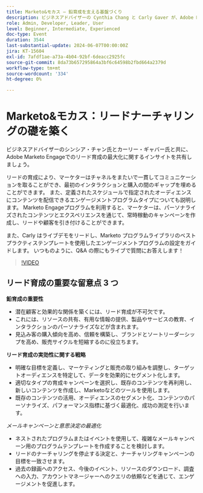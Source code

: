 ```yaml
---
title: Marketo&モカス – 鉛育成を支える基盤づくり
description: ビジネスアドバイザーの Cynthia Chang と Carly Gaver が、Adobe Marketo Engageでのリード育成を最大化する方法、コンテンツ配信のエンゲージメントプログラムを探索する方法、ライブ Q&A を含むベストプラクティステンプレートを使用したエンゲージメントプログラムの設定に関するライブデモをご覧ください。
role: Admin, Developer, Leader, User
level: Beginner, Intermediate, Experienced
doc-type: Event
duration: 3544
last-substantial-update: 2024-06-07T00:00:00Z
jira: KT-15604
exl-id: 7afdf1ae-a73a-4b04-92bf-6deacc2925fc
source-git-commit: 8da73b657295864a3bf6c64598b2fbd664a2379d
workflow-type: tm+mt
source-wordcount: '334'
ht-degree: 0%

---
```


# Marketo&amp;モカス：リードナーチャリングの礎を築く

ビジネスアドバイザーのシンシア・チャン氏とカーリー・ギャバー氏と共に、Adobe Marketo Engageでのリード育成の最大化に関するインサイトを共有しましょう。

リードの育成により、マーケターはチャネルをまたいで一貫してコミュニケーションを取ることができ、最初のインタラクションと購入の間のギャップを埋めることができます。 また、定義されたスケジュールで指定されたオーディエンスにコンテンツを配信できるエンゲージメントプログラムタイプについても説明します。 Marketo Engageプログラムを利用すると、マーケターは、パーソナライズされたコンテンツとエクスペリエンスを通じて、常時稼動のキャンペーンを作成し、リードや顧客を引き付けることができます。

また、Carly はライブデモをリードし、Marketo プログラムライブラリのベストプラクティステンプレートを使用したエンゲージメントプログラムの設定をガイドします。 いつものように、Q&amp;A の際にもライブで質問にお答えします！

>[!VIDEO](https://video.tv.adobe.com/v/3429436/?learn=on)

## リード育成の重要な留意点 3 つ


**鉛育成の重要性**

* 潜在顧客と効果的な関係を築くには、リード育成が不可欠です。
* これには、リソースの共有、有用な情報の提供、製品やサービスの教育、インタラクションのパーソナライズなどが含まれます。
* 見込み客の購入傾向を高め、信頼を構築し、ブランドとソートリーダーシップを高め、販売サイクルを短縮するのに役立ちます。

**リード育成の実効性に関する戦略**

* 明確な目標を定義し、マーケティングと販売の取り組みを調整し、ターゲットオーディエンスを特定して、データを効果的にセグメント化します。
* 適切なタイプの育成キャンペーンを選択し、既存のコンテンツを再利用し、新しいコンテンツを作成し、Marketoなどのツールを使用します。
* 既存のコンテンツの活用、オーディエンスのセグメント化、コンテンツのパーソナライズ、パフォーマンス指標に基づく最適化、成功の測定を行います。

*メールキャンペーンと意思決定の最適化*

* ネストされたプログラムまたはイベントを使用して、複雑なメールキャンペーン用のプログラムテンプレートを作成することを検討します。
* リードのナーチャリングを停止する決定と、ナーチャリングキャンペーンの目標を一致させます。
* 過去の録画へのアクセス、今後のイベント、リソースのダウンロード、調査への入力、アカウントマネージャーへのクエリの依頼などを通じて、エンゲージメントを促進します。